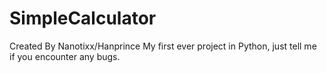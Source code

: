 # SimpleCalculator
Created By Nanotixx/Hanprince
My first ever project in Python, just tell me if you encounter any bugs.
